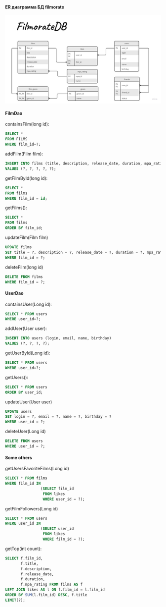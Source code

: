 #### ER диаграмма БД filmorate

<img title="ER diagram" alt="ER diagram" src="/images/Entity Relationship Diagram.jpg">

#### FilmDao

containsFilm(long id):

``` sql
SELECT * 
FROM FILMS 
WHERE film_id=?;
```

addFilm(Film film):

``` sql
INSERT INTO films (title, description, release_date, duration, mpa_rating)
VALUES (?, ?, ?, ?, ?);
```

getFilmById(long id):

``` sql
SELECT * 
FROM films
WHERE film_id = id;
```

getFilms():

``` sql
SELECT * 
FROM films
ORDER BY film_id;
```

updateFilm(Film film)

``` sql
UPDATE films 
SET title = ?, description = ?, release_date = ?, duration = ?, mpa_rating = ?
WHERE film_id = ?;
```

deleteFilm(long id)

``` sql
DELETE FROM films
WHERE film_id = ?;
```

#### UserDao

containsUser(Long id):
``` sql
SELECT * FROM users
WHERE user_id=?;
```

addUser(User user):
``` sql
INSERT INTO users (login, email, name, birthday)
VALUES (?, ?, ?, ?);
```

getUserById(Long id):

``` sql
SELECT * FROM users
WHERE user_id=?;
```

getUsers():

``` sql
SELECT * FROM users
ORDER BY user_id;
```

updateUser(User user)

``` sql
UPDATE users
SET login = ?, email = ?, name = ?, birthday = ?
WHERE user_id = ?;
```

deleteUser(Long id)

``` sql
DELETE FROM users
WHERE user_id = ?;
```

#### Some others

getUsersFavoriteFilms(Long id)

``` sql
SELECT * FROM films
WHERE film_id IN
                (SELECT film_id 
                 FROM likes 
                 WHERE user_id = ?);
```

getFilmFollowers(Long id)

``` sql
SELECT * FROM users
WHERE user_id IN
                (SELECT user_id 
                 FROM likes 
                 WHERE film_id = ?);
```

getTop(int count):

``` sql
SELECT f.film_id,
       f.title,
       f.description,
       f.release_date,
       f.duration,
       f.mpa_rating FROM films AS f
LEFT JOIN likes AS l ON f.film_id = l.film_id
ORDER BY SUM(l.film_id) DESC, f.title
LIMIT(?);
```
